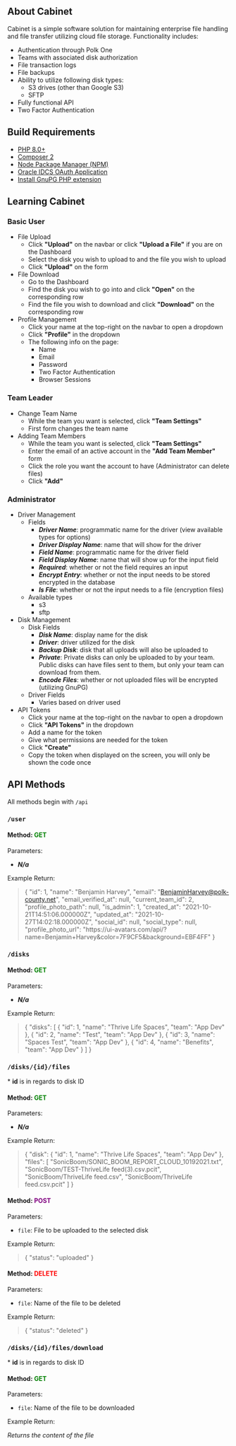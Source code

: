 ## About Cabinet

Cabinet is a simple software solution for maintaining enterprise file handling and file transfer utilizing cloud file storage.  Functionality includes:

- Authentication through Polk One
- Teams with associated disk authorization
- File transaction logs
- File backups
- Ability to utilize following disk types:
    - S3 drives (other than Google S3)
    - SFTP
- Fully functional API
- Two Factor Authentication

## Build Requirements

- [PHP 8.0+](https://www.php.net/)
- [Composer 2](https://getcomposer.org/doc/00-intro.md#installation-linux-unix-macos)
- [Node Package Manager (NPM)](https://www.npmjs.com/)
- [Oracle IDCS OAuth Application](https://docs.oracle.com/en/cloud/paas/identity-cloud/uaids/add-confidential-application.html)
- [Install GnuPG PHP extension](https://serverpilot.io/docs/how-to-install-the-php-gnupg-extension/)

## Learning Cabinet

### Basic User

- File Upload
    - Click **"Upload"** on the navbar or click **"Upload a File"** if you are on the Dashboard
    - Select the disk you wish to upload to and the file you wish to upload
    - Click **"Upload"** on the form
- File Download
    - Go to the Dashboard
    - Find the disk you wish to go into and click **"Open"** on the corresponding row
    - Find the file you wish to download and click **"Download"** on the corresponding row
- Profile Management
    - Click your name at the top-right on the navbar to open a dropdown
    - Click **"Profile"** in the dropdown
    - The following info on the page:
        - Name
        - Email
        - Password
        - Two Factor Authentication
        - Browser Sessions

### Team Leader

- Change Team Name
    - While the team you want is selected, click **"Team Settings"**
    - First form changes the team name
- Adding Team Members
    - While the team you want is selected, click **"Team Settings"**
    - Enter the email of an active account in the **"Add Team Member"** form
    - Click the role you want the account to have (Administrator can delete files)
    - Click **"Add"**

### Administrator

- Driver Management
    - Fields
        - ***Driver Name***: programmatic name for the driver (view available types for options)
        - ***Driver Display Name***: name that will show for the driver
        - ***Field Name***: programmatic name for the driver field
        - ***Field Display Name***: name that will show up for the input field
        - ***Required***: whether or not the field requires an input
        - ***Encrypt Entry***: whether or not the input needs to be stored encrypted in the database
        - ***Is File***: whether or not the input needs to a file (encryption files)
    - Available types
        - s3
        - sftp
- Disk Management
    - Disk Fields
        - ***Disk Name***: display name for the disk
        - ***Driver***: driver utilized for the disk
        - ***Backup Disk***: disk that all uploads will also be uploaded to
        - ***Private***: Private disks can only be uploaded to by your team. Public disks can have files sent to them, but only your team can download from them.
        - ***Encode Files***: whether or not uploaded files will be encrypted (utilizing GnuPG)
    - Driver Fields
        - Varies based on driver used
- API Tokens
    - Click your name at the top-right on the navbar to open a dropdown
    - Click **"API Tokens"** in the dropdown
    - Add a name for the token
    - Give what permissions are needed for the token
    - Click **"Create"**
    - Copy the token when displayed on the screen, you will only be shown the code once

## API Methods

All methods begin with `/api`

### `/user`

#### Method: <font color="green">GET</font>

Parameters:

- ***N/a***

Example Return:

> {
> 	"id": 1,
> 	"name": "Benjamin Harvey",
> 	"email": "BenjaminHarvey@polk-county.net",
> 	"email_verified_at": null,
> 	"current_team_id": 2,
> 	"profile_photo_path": null,
> 	"is_admin": 1,
> 	"created_at": "2021-10-21T14:51:06.000000Z",
> 	"updated_at": "2021-10-27T14:02:18.000000Z",
> 	"social_id": null,
> 	"social_type": null,
> 	"profile_photo_url": "https:\/\/ui-avatars.com\/api\/?name=Benjamin+Harvey&color=7F9CF5&background=EBF4FF"
> }

### `/disks`

#### Method: <font color="green">GET</font>

Parameters:

- ***N/a***

Example Return:

> {
> 	"disks": [
> 		{
> 			"id": 1,
> 			"name": "Thrive Life Spaces",
> 			"team": "App Dev"
> 		},
> 		{
> 			"id": 2,
> 			"name": "Test",
> 			"team": "App Dev"
> 		},
> 		{
> 			"id": 3,
> 			"name": "Spaces Test",
> 			"team": "App Dev"
> 		},
> 		{
> 			"id": 4,
> 			"name": "Benefits",
> 			"team": "App Dev"
> 		}
> 	]
> }

### `/disks/{id}/files`

\* **id** is in regards to disk ID

#### Method: <font color="green">GET</font>

Parameters:

- ***N/a***

Example Return:

> {
> 	"disk": {
> 		"id": 1,
> 		"name": "Thrive Life Spaces",
> 		"team": "App Dev"
> 	},
> 	"files": [
> 		"SonicBoom\/SONIC_BOOM_REPORT_CLOUD_10192021.txt",
> 		"SonicBoom\/TEST-ThriveLife feed(3).csv.pcit",
> 		"SonicBoom\/ThriveLife feed.csv",
> 		"SonicBoom\/ThriveLife feed.csv.pcit"
> 	]
> }

#### Method: <font color="purple">POST</font>

Parameters:

- `file`: File to be uploaded to the selected disk

Example Return:

> {
> 	"status": "uploaded"
> }

#### Method: <font color="red">DELETE</font>

Parameters:

- `file`: Name of the file to be deleted

Example Return:

> {
> 	"status": "deleted"
> }

### `/disks/{id}/files/download`

\* **id** is in regards to disk ID

#### Method: <font color="green">GET</font>

Parameters:

- `file`: Name of the file to be downloaded

Example Return:

*Returns the content of the file*
